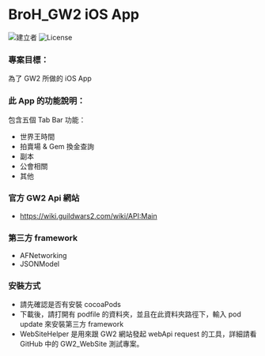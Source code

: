# BroH_GW2 iOS App
![建立者](https://img.shields.io/badge/建立者-Coody-orange.svg)
![License](https://img.shields.io/dub/l/vibe-d.svg)

### 專案目標：
為了 GW2 所做的 iOS App

### 此 App 的功能說明：
包含五個 Tab Bar 功能：
- 世界王時間
- 拍賣場 & Gem 換金查詢
- 副本
- 公會相關
- 其他

### 官方 GW2 Api 網站

- https://wiki.guildwars2.com/wiki/API:Main

### 第三方 framework

- AFNetworking
- JSONModel

### 安裝方式

- 請先確認是否有安裝 cocoaPods
- 下載後，請打開有 podfile 的資料夾，並且在此資料夾路徑下，輸入 pod update 來安裝第三方 framework
- WebSiteHelper 是用來跟 GW2 網站發起 webApi request 的工具，詳細請看 GitHub 中的 GW2_WebSite 測試專案。
